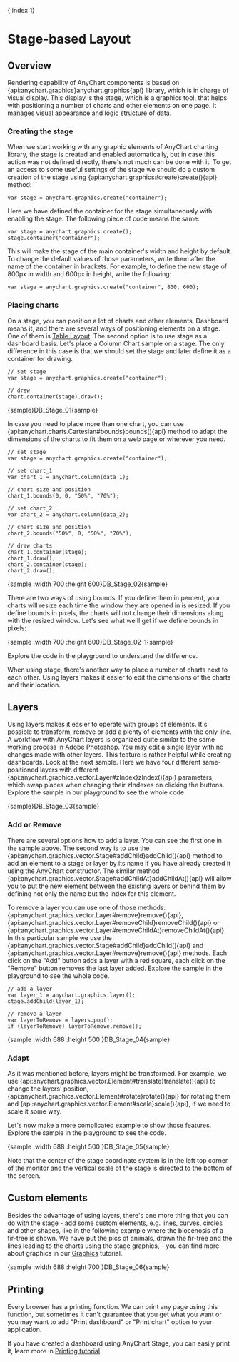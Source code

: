 {:index 1}
# Stage-based Layout

## Overview

Rendering capability of AnyChart components is based on {api:anychart.graphics}anychart.graphics{api} library, which is in charge of visual display. This display is the stage, which is a graphics tool, that helps with positioning a number of charts and other elements on one page. It manages visual appearance and logic structure of data.

### Creating the stage

When we start working with any graphic elements of AnyChart charting library, the stage is created and enabled automatically, but in case this action was not defined directly, there's not much can be done with it.
To get an access to some useful settings of the stage we should do a custom creation of the stage using {api:anychart.graphics#create}create(){api} method:

```
var stage = anychart.graphics.create("container");
```

Here we have defined the container for the stage simultaneously with enabling the stage. The following piece of code means the same:

```
var stage = anychart.graphics.create();
stage.container("container");
```

This will make the stage of the main container's width and height by default. To change the default values of those parameters, write them after the name of the container in brackets. 
For example, to define the new stage of 800px in width and 600px in height, write the following:

```
var stage = anychart.graphics.create("container", 800, 600);
```

### Placing charts

On a stage, you can position a lot of charts and other elements. Dashboard means it, and there are several ways of positioning elements on a stage. 
One of them is [Table Layout](Table_Layout). The second option is to use stage as a dashboard basis.
Let's place a Column Chart sample on a stage. The only difference in this case is that we should set the stage and later define it as a container for drawing.

```
// set stage
var stage = anychart.graphics.create("container");
	
// draw
chart.container(stage).draw();
```

{sample}DB\_Stage\_01{sample}

In case you need to place more than one chart, you can use {api:anychart.charts.Cartesian#bounds}bounds(){api} method to adapt the dimensions of the charts to fit them on a web page or wherever you need.

```
// set stage
var stage = anychart.graphics.create("container");
	
// set chart_1
var chart_1 = anychart.column(data_1);
	
// chart size and position
chart_1.bounds(0, 0, "50%", "70%");
	
// set chart_2
var chart_2 = anychart.column(data_2);
	
// chart size and position
chart_2.bounds("50%", 0, "50%", "70%");
  
// draw charts
chart_1.container(stage);
chart_1.draw();
chart_2.container(stage);
chart_2.draw();
```

{sample :width 700 :height 600}DB\_Stage\_02{sample}

There are two ways of using bounds. If you define them in percent, your charts will resize each time the window they are opened in is resized. If you define bounds in pixels, the charts will not change their dimensions along with the resized window. Let's see what we'll get if we define bounds in pixels:

{sample :width 700 :height 600}DB\_Stage\_02-1{sample}

Explore the code in the playground to understand the difference.
  
When using stage, there's another way to place a number of charts next to each other. Using layers makes it easier to edit the dimensions of the charts and their location.

## Layers

Using layers makes it easier to operate with groups of elements. It's possible to transform, remove or add a plenty of elements with the only line. 
A workflow with AnyChart layers is organized quite similar to the same working process in Adobe Photoshop. You may edit a single layer with no changes made with other layers. 
This feature is rather helpful while creating dashboards.
Look at the next sample. Here we have four different same-positioned layers with different {api:anychart.graphics.vector.Layer#zIndex}zIndex(){api} parameters, which swap places when changing their zIndexes on clicking the buttons. 
Explore the sample in our playground to see the whole code.

{sample}DB\_Stage\_03{sample}

### Add or Remove

There are several options how to add a layer. You can see the first one in the sample above. The second way is to use the {api:anychart.graphics.vector.Stage#addChild}addChild(){api} method to add an element to a stage or layer by its name if you have already created it using the AnyChart constructor. The similar method {api:anychart.graphics.vector.Stage#addChildAt}addChildAt(){api} 
will allow you to put the new element between the existing layers or behind them by defining not only the name but the index for this element.
  
To remove a layer you can use one of those methods: {api:anychart.graphics.vector.Layer#remove}remove(){api}, {api:anychart.graphics.vector.Layer#removeChild}removeChild(){api} or {api:anychart.graphics.vector.Layer#removeChildAt}removeChildAt(){api}.
In this particular sample we use the {api:anychart.graphics.vector.Stage#addChild}addChild(){api} and {api:anychart.graphics.vector.Layer#remove}remove(){api} methods. 
Each click on the "Add" button adds a layer with a red square, each click on the "Remove" button removes the last layer added. Explore the sample in the playground to see the whole code.

```
// add a layer
var layer_1 = anychart.graphics.layer();
stage.addChild(layer_1); 

// remove a layer
var layerToRemove = layers.pop();
if (layerToRemove) layerToRemove.remove();
```
{sample :width 688 :height 500 }DB\_Stage\_04{sample}

### Adapt

As it was mentioned before, layers might be transformed. For example, we use {api:anychart.graphics.vector.Element#translate}translate(){api}  to change the layers' position, {api:anychart.graphics.vector.Element#rotate}rotate(){api} for rotating them and {api:anychart.graphics.vector.Element#scale}scale(){api}, if we need to scale it some way.
  
Let's now make a more complicated example to show those features. Explore the sample in the playground to see the code.
 
{sample :width 688 :height 500 }DB\_Stage\_05{sample}

Note that the center of the stage coordinate system is in the left top corner of the monitor and the vertical scale of the stage is directed to the bottom of the screen.

## Custom elements

Besides the advantage of using layers, there's one more thing that you can do with the stage - add some custom elements, e.g. lines, curves, circles and other shapes, like in the following example where the biocenosis of a fir-tree is shown. We have put the pics of animals, drawn the fir-tree and the lines leading to the charts using the stage graphics, - you can find more about graphics in our [Graphics](../Graphics/Basics) tutorial.

{sample :width 688 :height 700 }DB\_Stage\_06{sample}

## Printing

Every browser has a printing function. We can print any page using this function, but sometimes it can't guarantee that you get what you want or you may want to add "Print dashboard" or "Print chart" option to your application.

If you have created a dashboard using AnyChart Stage, you can easily print it, learn more in [Printing tutorial](../Common_Settings/Printing#stage_printing).